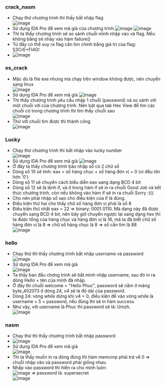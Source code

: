 ### crack_nasm
- Chạy thử chương trình thì thấy bắt nhập flag     
![image](https://user-images.githubusercontent.com/62021009/118400371-88fe2b00-b68b-11eb-9e4f-1b2686c993c7.png)
- Sử dụng IDA Pro để xem mã giả của chương trình
![image](https://user-images.githubusercontent.com/62021009/118400416-c793e580-b68b-11eb-8672-24b839ef93d9.png)
![image](https://user-images.githubusercontent.com/62021009/118400473-f3af6680-b68b-11eb-895c-2a3d8c701995.png)
- Thì ta thấy chương trình sẽ so sánh chuỗi mình nhập vào và flag. Nếu không bằng sẽ nhảy vào hàm failure()
- Từ đây có thể suy ra flag cần tìm chính bằng giá trị của flag: S3CrE+Fl4G!
- ![image](https://user-images.githubusercontent.com/62021009/118400568-5e60a200-b68c-11eb-9c86-b81903e116ea.png)

### es_crack
- Mặc dù là file exe nhưng mà chạy trên window không được, nên chuyển sang linux       
![image](https://user-images.githubusercontent.com/62021009/118402663-142fee80-b695-11eb-940c-4fa522e391db.png)
- Sử dụng IDA Pro để xem mã giả
![image](https://user-images.githubusercontent.com/62021009/118402685-375a9e00-b695-11eb-8055-6b7ec2a18db1.png)
- Thì thấy chương trình yêu cầu nhập 1 chuỗi (password) và so sánh với một chuỗi với của chương trình. Nên bật qua tab Hex View để tìm các chuỗi có trong chương trình thì tìm thấy chuỗi sau    
![image](https://user-images.githubusercontent.com/62021009/118402757-86a0ce80-b695-11eb-93a6-8dfa5b24e654.png)
- Thử với chuỗi tìm được thì thành công   
![image](https://user-images.githubusercontent.com/62021009/118402807-c1a30200-b695-11eb-9db8-e3bcda33f187.png)

### Lucky
- Chạy thử chương trình thì bắt nhập vào lucky number         
![image](https://user-images.githubusercontent.com/62021009/118404530-860c3600-b69d-11eb-9ce1-0989f839ce9f.png)
- Sử dụng IDA Pro để xem mã giả
![image](https://user-images.githubusercontent.com/62021009/118404555-9f14e700-b69d-11eb-8cdb-c13eba1d6ddc.png)
- Ở đây ta thấy chương trình bảo nhập số có 2 chữ số
- Dòng số 10 sẽ tính: eax = số hàng  chục + số hàng đơn vị + 0 (vì đều lớn hơn '0')
- Dòng số 11 sẽ chuyển cách biểu diễn eax sang dạng BCD 4 bit
- Dòng số 12 sẽ là lệnh if, và ở trong hàm if sẽ in ra chuỗi Good Job và kết thúc chương trình, còn nếu không vào hàm if sẽ in ra chuỗi Sorry :(((
- Cho nên phải nhập số sao cho điều kiện của if là đúng.
- Điều kiện thứ hai cho thấy chữ số hàng đơn vị phải là số 8
- Điều kiện thứ nhất eax = 22 => binary: 0001 0110. Mà dạng này đã được chuyển sang BCD 4 bit, nên bây giờ chuyển ngược lại sang dạng hex thì ta được tổng của hàng chục và hàng đơn vị là 16, mà ta đã biết chữ số hàng đơn vị là 8 => chữ số hàng chục là 8 => số cần tìm là 88      
![image](https://user-images.githubusercontent.com/62021009/118404886-1139fb80-b69f-11eb-87d6-b5b42ee930ac.png)      
### hello
- Chạy thử thì thấy chương trình bắt nhập username và password      
![image](https://user-images.githubusercontent.com/62021009/118407238-12bcf100-b6aa-11eb-8354-7add47f9f54f.png)    
- Sử dụng IDA Pro để xem mã giả       
![image](https://user-images.githubusercontent.com/62021009/118407276-4861da00-b6aa-11eb-8205-aa98bee9ac4c.png)     
- Ta thấy ban đầu chơng trình sẽ bắt mình nhập username, sau đó in ra dòng Hello + tên của mình đã nhập.
- Ở đây thì chuỗi welcome = "Hello Phuc", password sẽ nằm ở mảng byte_402073 ở dòng 24, v4 sẽ là độ dài của password.
- Dòng 24: vòng while dừng khi v4 = 0, điều kiện để vào vòng while là username + 5 = password, nếu đúng thì sẽ in hàm success
- Như vậy, với username là Phuc thì password sẽ là: Umzh.       
![image](https://user-images.githubusercontent.com/62021009/118407620-c96da100-b6ab-11eb-9da7-59091c2cb7bc.png)     
### nasm
- Chạy thử thì thấy chương trình bắt nhập password    
- ![image](https://user-images.githubusercontent.com/62021009/118407970-84e30500-b6ad-11eb-8746-d27a8edd5ad1.png)
- Sử dụng IDA Pro để xem mã giả         
![image](https://user-images.githubusercontent.com/62021009/118407981-9a582f00-b6ad-11eb-9385-bce46e006202.png)
- Thì ta thấy muốn in ra dòng đúng thì hàm memcmp phải trả về 0 => chuỗi nhập vào và password phải giống nhau
- Nhấp vào password thì hiển ra cho mình luôn:      
![image](https://user-images.githubusercontent.com/62021009/118408072-fc189900-b6ad-11eb-947e-a72d27d3e6a5.png)
=> password là: supersecret      
![image](https://user-images.githubusercontent.com/62021009/118408097-18b4d100-b6ae-11eb-8c87-df8c2c2b26ac.png)

